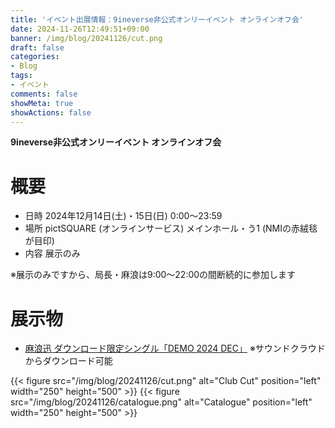```yaml
---
title: 'イベント出展情報：9ineverse非公式オンリーイベント オンラインオフ会'
date: 2024-11-26T12:49:51+09:00
banner: /img/blog/20241126/cut.png
draft: false
categories:
- Blog
tags:
- イベント
comments: false
showMeta: true
showActions: false
---
```


**9ineverse非公式オンリーイベント オンラインオフ会**

# 概要
- 日時 2024年12月14日(土)・15日(日) 0:00～23:59
- 場所 pictSQUARE (オンラインサービス) メインホール・う1 (NMIの赤絨毯が目印)
- 内容 展示のみ

※展示のみですから、局長・麻浪は9:00〜22:00の間断続的に参加します

# 展示物
- [麻浪迅 ダウンロード限定シングル「DEMO 2024 DEC」](/music/nrdz-1) ※サウンドクラウドからダウンロード可能

{{< figure src="/img/blog/20241126/cut.png" alt="Club Cut" position="left" width="250" height="500" >}}
{{< figure src="/img/blog/20241126/catalogue.png" alt="Catalogue" position="left" width="250" height="500" >}}
